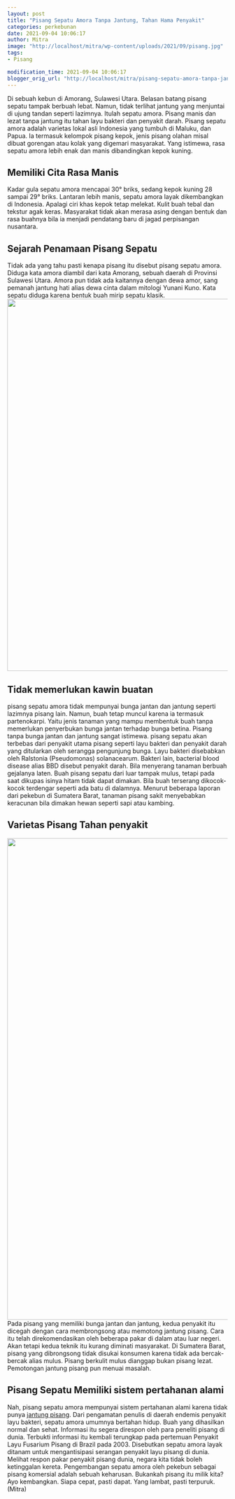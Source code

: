 ```yaml
---
layout: post
title: "Pisang Sepatu Amora Tanpa Jantung, Tahan Hama Penyakit"
categories: perkebunan
date: 2021-09-04 10:06:17
author: Mitra
image: "http://localhost/mitra/wp-content/uploads/2021/09/pisang.jpg"
tags:
- Pisang

modification_time: 2021-09-04 10:06:17
blogger_orig_url: "http://localhost/mitra/pisang-sepatu-amora-tanpa-jantung.html"
---
```


Di sebuah kebun di Amorang, Sulawesi Utara. Belasan batang <span class="keyword _ngcontent-uuo-101" aria-hidden="false">pisang sepatu</span> tampak berbuah lebat. Namun, tidak terlihat jantung yang menjuntai di ujung tandan seperti lazimnya. Itulah sepatu amora. Pisang manis dan lezat tanpa jantung itu tahan layu bakteri dan penyakit darah.
Pisang sepatu amora adalah varietas lokal asli Indonesia yang tumbuh di Maluku, dan Papua. Ia termasuk kelompok pisang kepok, jenis pisang olahan misal dibuat gorengan atau kolak yang digemari masyarakat. Yang istimewa, rasa sepatu amora lebih enak dan manis dibandingkan kepok kuning.
<h2>Memiliki Cita Rasa Manis</h2>
Kadar gula sepatu amora mencapai 30° briks, sedang kepok kuning 28 sampai 29° briks. Lantaran lebih manis, sepatu amora layak dikembangkan di Indonesia. Apalagi ciri khas kepok tetap melekat. Kulit buah tebal dan tekstur agak keras. Masyarakat tidak akan merasa asing dengan bentuk dan rasa buahnya bila ia menjadi pendatang baru di jagad perpisangan nusantara.
<h2>Sejarah Penamaan Pisang Sepatu</h2>
Tidak ada yang tahu pasti kenapa pisang itu disebut <span class="keyword _ngcontent-uuo-101" aria-hidden="false">pisang sepatu</span> amora. Diduga kata amora diambil dari kata Amorang, sebuah daerah di Provinsi Sulawesi Utara. Amora pun tidak ada kaitannya dengan dewa amor, sang pemanah jantung hati alias dewa cinta dalam mitologi Yunani Kuno. Kata sepatu diduga karena bentuk buah mirip sepatu klasik.
<img class="size-full wp-image-13870 aligncenter" src="http://127.0.0.1/mitra/wp-content/uploads/2021/09/12.jpg" alt="" width="1612" height="850" />
<h2 id="buatan">Tidak memerlukan kawin buatan</h2>
<span class="keyword _ngcontent-uuo-101" aria-hidden="false">pisang sepatu</span> amora tidak mempunyai bunga jantan dan jantung seperti lazimnya pisang lain. Namun, buah tetap muncul karena ia termasuk partenokarpi. Yaitu jenis tanaman yang mampu membentuk buah tanpa memerlukan penyerbukan bunga jantan terhadap bunga betina.
Pisang tanpa bunga jantan dan jantung sangat istimewa. <span class="keyword _ngcontent-uuo-101" aria-hidden="false">pisang sepatu</span> akan terbebas dari penyakit utama pisang seperti layu bakteri dan penyakit darah yang ditularkan oleh serangga pengunjung bunga. Layu bakteri disebabkan oleh Ralstonia (Pseudomonas) solanacearum. Bakteri lain, bacterial blood disease alias BBD disebut penyakit darah. Bila menyerang tanaman berbuah gejalanya laten.
Buah <span class="keyword _ngcontent-uuo-101" aria-hidden="false">pisang sepatu</span> dari luar tampak mulus, tetapi pada saat dikupas isinya hitam tidak dapat dimakan. Bila buah terserang dikocok-kocok terdengar seperti ada batu di dalamnya. Menurut beberapa laporan dari pekebun di Sumatera Barat, tanaman pisang sakit menyebabkan keracunan bila dimakan hewan seperti sapi atau kambing.
<h2 id="Varietas">Varietas Pisang Tahan penyakit</h2>
<img class="size-full wp-image-13871 aligncenter" src="http://127.0.0.1/mitra/wp-content/uploads/2021/09/amora.jpg" alt="" width="752" height="1100" />
Pada pisang yang memiliki bunga jantan dan jantung, kedua penyakit itu dicegah dengan cara membrongsong atau memotong jantung pisang. Cara itu telah direkomendasikan oleh beberapa pakar di dalam atau luar negeri.
Akan tetapi kedua teknik itu kurang diminati masyarakat. Di Sumatera Barat, pisang yang dibrongsong tidak disukai konsumen karena tidak ada bercak-bercak alias mulus. Pisang berkulit mulus dianggap bukan pisang lezat. Pemotongan jantung pisang pun menuai masalah.
<h2>Pisang Sepatu Memiliki sistem pertahanan alami</h2>
Nah, pisang sepatu amora mempunyai sistem pertahanan alami karena tidak punya <a href="http://127.0.0.1/mitra/topik/pisang">jantung pisang</a>. Dari pengamatan penulis di daerah endemis penyakit layu bakteri, sepatu amora umumnya bertahan hidup. Buah yang dihasilkan normal dan sehat.
Informasi itu segera direspon oleh para peneliti pisang di dunia. Terbukti informasi itu kembali terungkap pada pertemuan Penyakit Layu Fusarium Pisang di Brazil pada 2003. Disebutkan sepatu amora layak ditanam untuk mengantisipasi serangan penyakit layu pisang di dunia.
Melihat respon pakar penyakit pisang dunia, negara kita tidak boleh ketinggalan kereta. Pengembangan sepatu amora oleh pekebun sebagai pisang komersial adalah sebuah keharusan. Bukankah pisang itu milik kita? Ayo kembangkan. Siapa cepat, pasti dapat. Yang lambat, pasti terpuruk. (Mitra)
